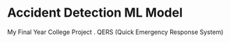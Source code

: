# Accident Detection ML Model
 My Final Year College Project . QERS (Quick Emergency Response System)
